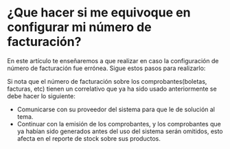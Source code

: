 # ¿Que hacer si me equivoque en configurar mi número de facturación?

En este artículo te enseñaremos a que realizar en caso la configuración de número de facturación fue errónea. Sigue estos pasos para realizarlo:

Si nota que el número de facturación sobre los comprobantes(boletas, facturas, etc) tienen un correlativo que ya ha sido usado anteriormente se debe hacer lo siguiente:

- Comunicarse con su proveedor del sistema para que le de solución al tema.
- Continuar con la emisión de los comprobantes, y los comprobantes que ya habían sido generados antes del uso del sistema serán omitidos, esto afecta en el reporte de stock sobre sus productos.
